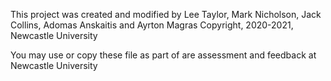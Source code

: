 This project was created and modified by Lee Taylor, Mark Nicholson, Jack Collins, Adomas Anskaitis and Ayrton Magras Copyright, 2020-2021, Newcastle University

You may use or copy these file as part of are assessment and feedback at Newcastle University